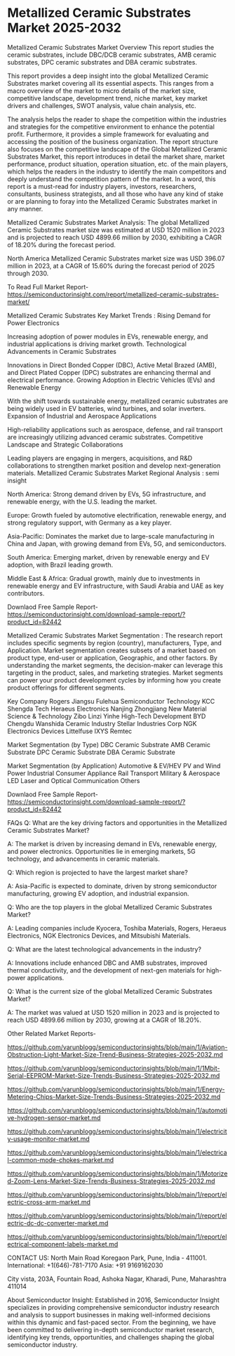 <h1>Metallized Ceramic Substrates Market 2025-2032</h1>
Metallized Ceramic Substrates Market Overview
This report studies the ceramic substrates, include DBC/DCB ceramic substrates, AMB ceramic substrates, DPC ceramic substrates and DBA ceramic substrates.

This report provides a deep insight into the global Metallized Ceramic Substrates market covering all its essential aspects. This ranges from a macro overview of the market to micro details of the market size, competitive landscape, development trend, niche market, key market drivers and challenges, SWOT analysis, value chain analysis, etc.

The analysis helps the reader to shape the competition within the industries and strategies for the competitive environment to enhance the potential profit. Furthermore, it provides a simple framework for evaluating and accessing the position of the business organization. The report structure also focuses on the competitive landscape of the Global Metallized Ceramic Substrates Market, this report introduces in detail the market share, market performance, product situation, operation situation, etc. of the main players, which helps the readers in the industry to identify the main competitors and deeply understand the competition pattern of the market.
In a word, this report is a must-read for industry players, investors, researchers, consultants, business strategists, and all those who have any kind of stake or are planning to foray into the Metallized Ceramic Substrates market in any manner.

Metallized Ceramic Substrates Market Analysis:
The global Metallized Ceramic Substrates market size was estimated at USD 1520 million in 2023 and is projected to reach USD 4899.66 million by 2030, exhibiting a CAGR of 18.20% during the forecast period.

North America Metallized Ceramic Substrates market size was USD 396.07 million in 2023, at a CAGR of 15.60% during the forecast period of 2025 through 2030.

To Read Full Market Report-
https://semiconductorinsight.com/report/metallized-ceramic-substrates-market/

Metallized Ceramic Substrates Key Market Trends :
Rising Demand for Power Electronics

Increasing adoption of power modules in EVs, renewable energy, and industrial applications is driving market growth.
Technological Advancements in Ceramic Substrates

Innovations in Direct Bonded Copper (DBC), Active Metal Brazed (AMB), and Direct Plated Copper (DPC) substrates are enhancing thermal and electrical performance.
Growing Adoption in Electric Vehicles (EVs) and Renewable Energy

With the shift towards sustainable energy, metallized ceramic substrates are being widely used in EV batteries, wind turbines, and solar inverters.
Expansion of Industrial and Aerospace Applications

High-reliability applications such as aerospace, defense, and rail transport are increasingly utilizing advanced ceramic substrates.
Competitive Landscape and Strategic Collaborations

Leading players are engaging in mergers, acquisitions, and R&D collaborations to strengthen market position and develop next-generation materials.
Metallized Ceramic Substrates Market Regional Analysis :
semi insight

North America:
Strong demand driven by EVs, 5G infrastructure, and renewable energy, with the U.S. leading the market.

Europe:
Growth fueled by automotive electrification, renewable energy, and strong regulatory support, with Germany as a key player.

Asia-Pacific:
Dominates the market due to large-scale manufacturing in China and Japan, with growing demand from EVs, 5G, and semiconductors.

South America:
Emerging market, driven by renewable energy and EV adoption, with Brazil leading growth.

Middle East & Africa:
Gradual growth, mainly due to investments in renewable energy and EV infrastructure, with Saudi Arabia and UAE as key contributors.

Downlaod Free Sample Report-
https://semiconductorinsight.com/download-sample-report/?product_id=82442

Metallized Ceramic Substrates Market Segmentation :
The research report includes specific segments by region (country), manufacturers, Type, and Application. Market segmentation creates subsets of a market based on product type, end-user or application, Geographic, and other factors. By understanding the market segments, the decision-maker can leverage this targeting in the product, sales, and marketing strategies. Market segments can power your product development cycles by informing how you create product offerings for different segments.

Key Company
Rogers
Jiangsu Fulehua Semiconductor Technology
KCC
Shengda Tech
Heraeus Electronics
Nanjing Zhongjiang New Material Science & Technology
Zibo Linzi Yinhe High-Tech Development
BYD
Chengdu Wanshida Ceramic Industry
Stellar Industries Corp
NGK Electronics Devices
Littelfuse IXYS
Remtec

Market Segmentation (by Type)
DBC Ceramic Substrate
AMB Ceramic Substrate
DPC Ceramic Substrate
DBA Ceramic Substrate

Market Segmentation (by Application)
Automotive & EV/HEV
PV and Wind Power
Industrial
Consumer Appliance
Rail Transport
Military & Aerospace
LED
Laser and Optical Communication
Others

Downlaod Free Sample Report-
https://semiconductorinsight.com/download-sample-report/?product_id=82442

FAQs
Q: What are the key driving factors and opportunities in the Metallized Ceramic Substrates Market?

A: The market is driven by increasing demand in EVs, renewable energy, and power electronics. Opportunities lie in emerging markets, 5G technology, and advancements in ceramic materials.

Q: Which region is projected to have the largest market share?

A: Asia-Pacific is expected to dominate, driven by strong semiconductor manufacturing, growing EV adoption, and industrial expansion.

Q: Who are the top players in the global Metallized Ceramic Substrates Market?

A: Leading companies include Kyocera, Toshiba Materials, Rogers, Heraeus Electronics, NGK Electronics Devices, and Mitsubishi Materials.

Q: What are the latest technological advancements in the industry?

A: Innovations include enhanced DBC and AMB substrates, improved thermal conductivity, and the development of next-gen materials for high-power applications.

Q: What is the current size of the global Metallized Ceramic Substrates Market?

A: The market was valued at USD 1520 million in 2023 and is projected to reach USD 4899.66 million by 2030, growing at a CAGR of 18.20%.

Other Related Market Reports-

https://github.com/varunblogg/semiconductorinsights/blob/main/1/Aviation-Obstruction-Light-Market-Size-Trend-Business-Strategies-2025-2032.md

https://github.com/varunblogg/semiconductorinsights/blob/main/1/1Mbit-Serial-EEPROM-Market-Size-Trends-Business-Strategies-2025-2032.md

https://github.com/varunblogg/semiconductorinsights/blob/main/1/Energy-Metering-Chips-Market-Size-Trends-Business-Strategies-2025-2032.md

https://github.com/varunblogg/semiconductorinsights/blob/main/1/automotive-hydrogen-sensor-market.md

https://github.com/varunblogg/semiconductorinsights/blob/main/1/electricity-usage-monitor-market.md

https://github.com/varunblogg/semiconductorinsights/blob/main/1/electrical-common-mode-chokes-market.md

https://github.com/varunblogg/semiconductorinsights/blob/main/1/Motorized-Zoom-Lens-Market-Size-Trends-Business-Strategies-2025-2032.md

https://github.com/varunblogg/semiconductorinsights/blob/main/1/report/electric-cross-arm-market.md

https://github.com/varunblogg/semiconductorinsights/blob/main/1/report/electric-dc-dc-converter-market.md

https://github.com/varunblogg/semiconductorinsights/blob/main/1/report/electrical-component-labels-market.md

CONTACT US:
North Main Road Koregaon Park, Pune, India - 411001.
International: +1(646)-781-7170
Asia: +91 9169162030

City vista, 203A, Fountain Road, Ashoka Nagar, Kharadi, Pune, Maharashtra 411014

About Semiconductor Insight:
Established in 2016, Semiconductor Insight specializes in providing comprehensive semiconductor industry research and analysis to support businesses in making well-informed decisions within this dynamic and fast-paced sector. From the beginning, we have been committed to delivering in-depth semiconductor market research, identifying key trends, opportunities, and challenges shaping the global semiconductor industry.
